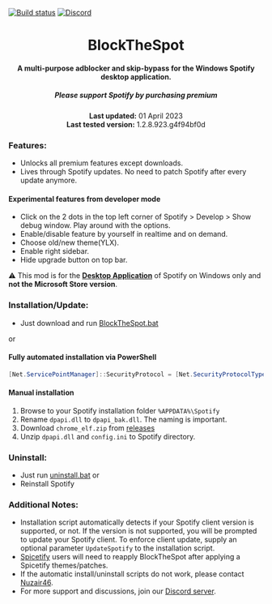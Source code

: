 [![Build status](https://ci.appveyor.com/api/projects/status/31l6ynm0a1fhr2vs/branch/master?svg=true)](https://ci.appveyor.com/project/mrpond/blockthespot/branch/master)  [![Discord](https://discord.com/api/guilds/807273906872123412/widget.png)](https://discord.gg/p43cusgUPm)

<center>
    <h1 align="center">BlockTheSpot</h1>
    <h4 align="center">A multi-purpose adblocker and skip-bypass for the <strong>Windows</strong> Spotify desktop application.</h4>
    <h5 align="center">Please support Spotify by purchasing premium</h5>
    <p align="center">
        <strong>Last updated:</strong> 01 April 2023<br>
        <strong>Last tested version:</strong> 1.2.8.923.g4f94bf0d
    </p> 
</center>

### Features:
* Unlocks all premium features except downloads.
* Lives through Spotify updates. No need to patch Spotify after every update anymore.

#### Experimental features from developer mode
- Click on the 2 dots in the top left corner of Spotify > Develop > Show debug window. Play around with the options.
- Enable/disable feature by yourself in realtime and on demand.
- Choose old/new theme(YLX).
- Enable right sidebar.
- Hide upgrade button on top bar.

:warning: This mod is for the [**Desktop Application**](https://www.spotify.com/download/windows/) of Spotify on Windows only and **not the Microsoft Store version**.

### Installation/Update:
* Just download and run [BlockTheSpot.bat](https://raw.githack.com/mrpond/BlockTheSpot/master/BlockTheSpot.bat)  

or

#### Fully automated installation via PowerShell

```powershell
[Net.ServicePointManager]::SecurityProtocol = [Net.SecurityProtocolType]::Tls12; Invoke-Expression "& { $(Invoke-WebRequest -UseBasicParsing 'https://raw.githubusercontent.com/mrpond/BlockTheSpot/master/install.ps1') } -UninstallSpotifyStoreEdition -UpdateSpotify"
```

#### Manual installation

1. Browse to your Spotify installation folder `%APPDATA%\Spotify`
2. Rename `dpapi.dll` to `dpapi_bak.dll`. The naming is important.
3. Download `chrome_elf.zip` from [releases](https://github.com/mrpond/BlockTheSpot/releases)
4. Unzip `dpapi.dll` and `config.ini` to Spotify directory. 

### Uninstall:
* Just run [uninstall.bat](https://raw.githack.com/mrpond/BlockTheSpot/master/uninstall.bat)
or
* Reinstall Spotify

### Additional Notes:

* Installation script automatically detects if your Spotify client version is supported, or not. If the version is not supported, you will be prompted to update your Spotify client. To enforce client update, supply an optional parameter `UpdateSpotify` to the installation script. 
* [Spicetify](https://github.com/khanhas/spicetify-cli) users will need to reapply BlockTheSpot after applying a Spicetify themes/patches.
* If the automatic install/uninstall scripts do not work, please contact [Nuzair46](https://github.com/Nuzair46).
* For more support and discussions, join our [Discord server](https://discord.gg/p43cusgUPm).





